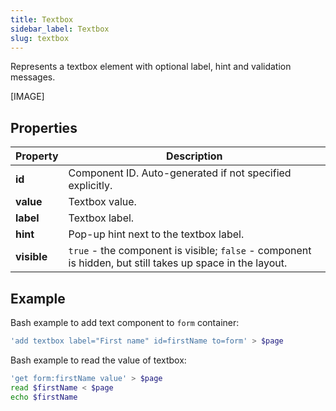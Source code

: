 ```yaml
---
title: Textbox
sidebar_label: Textbox
slug: textbox
---
```


Represents a textbox element with optional label, hint and validation messages.

[IMAGE]

## Properties

| Property | Description |
| -------- | --------- |
| **id**  | Component ID. Auto-generated if not specified explicitly. |
| **value**  | Textbox value. |
| **label** | Textbox label. |
| **hint** | Pop-up hint next to the textbox label. |
| **visible**        | `true` - the component is visible; `false` - component is hidden, but still takes up space in the layout. |

## Example

Bash example to add text component to `form` container:

```bash
'add textbox label="First name" id=firstName to=form' > $page
```

Bash example to read the value of textbox:

```bash
'get form:firstName value' > $page
read $firstName < $page
echo $firstName
```